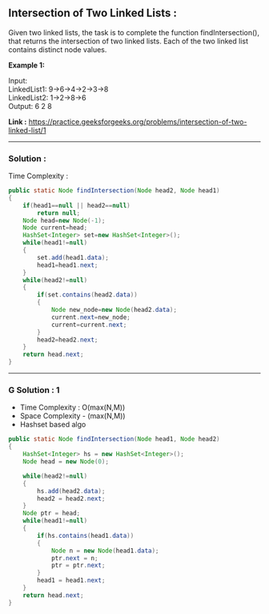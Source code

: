 <h2> Intersection of Two Linked Lists : </h2>

Given two linked lists, the task is to complete the function findIntersection(), that returns the intersection of two linked lists. Each of the two linked list contains distinct node values.

**Example 1:**

Input: <br/>
LinkedList1: 9->6->4->2->3->8<br/>
LinkedList2: 1->2->8->6<br/>
Output: 6 2 8<br/>

**Link :** https://practice.geeksforgeeks.org/problems/intersection-of-two-linked-list/1

-------------------------------------------------------------------------------------------------------------------------------------------------


<h3> Solution : </h3>

Time Complexity :


```java
public static Node findIntersection(Node head2, Node head1)
{
    if(head1==null || head2==null)
        return null;
    Node head=new Node(-1);
    Node current=head;
    HashSet<Integer> set=new HashSet<Integer>();
    while(head1!=null)
    {
        set.add(head1.data);
        head1=head1.next;
    }
    while(head2!=null)
    {
        if(set.contains(head2.data))
        {
            Node new_node=new Node(head2.data);
            current.next=new_node;
            current=current.next;
        }
        head2=head2.next;
    }
    return head.next;
}
```

-------------------------------------------------------------------------------------------------------------------------------------------------


<h3> G Solution : 1 </h3>

- Time Complexity : O(max(N,M))
- Space Complexity - (max(N,M))
- Hashset based algo


```java
public static Node findIntersection(Node head1, Node head2)
{
    HashSet<Integer> hs = new HashSet<Integer>();
    Node head = new Node(0);

    while(head2!=null)
    {
        hs.add(head2.data);
        head2 = head2.next;
    }
    Node ptr = head;
    while(head1!=null)
    {
        if(hs.contains(head1.data))
        {
            Node n = new Node(head1.data);
            ptr.next = n;
            ptr = ptr.next;
        }
        head1 = head1.next;
    }
    return head.next;
}
```


